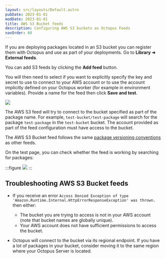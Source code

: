 ```yaml
---
layout: src/layouts/Default.astro
pubDate: 2023-01-01
modDate: 2023-01-01
title: AWS S3 Bucket feeds
description: Configuring AWS S3 buckets as Octopus Feeds
navOrder: 60
---
```


If you are deploying packages located in an S3 bucket you can register them with Octopus and use as part of your deployments. Go to **Library ➜ External feeds**.

You can add S3 feeds by clicking the **Add feed** button.

You will then need to select if you want to explicitly specify the key and secret to use to connect to your AWS account or to use the account implicitly defined on your Octopus worker (for example in environment variables). Provide a name for the feed then click **Save and test**.

![](/docs/img/packaging-applications/package-repositories/images/s3-feed.png) 

The AWS S3 feed will try to connect to the bucket specified as part of the package name. For example, `test-bucket/test-package` will search for the package `test-package` in the `test-bucket` bucket. The account provided as part of the feed configuration must have access to the bucket.

The AWS S3 Bucket feed follows the same [package versioning conventions](/docs/packaging-applications/create-packages/versioning) as other feeds.

On the test page, you can check whether the feed is working by searching for packages:

:::figure
![](/docs/img/packaging-applications/package-repositories/images/s3-feed-test.png)
:::

## Troubleshooting AWS S3 Bucket feeds

- If you receive an error `Access Denied Exception of type 'Amazon.Runtime.Internal.HttpErrorResponseException' was thrown.` then either:
  - The bucket you are trying to access is not in your AWS account (note that bucket names are globally unique).
  - Your AWS account does not have sufficient permissions to access the bucket.

- Octopus will connect to the bucket via its regional endpoint. If you have a lot of packages in your bucket, consider moving it to the same region where your Octopus Server is located.